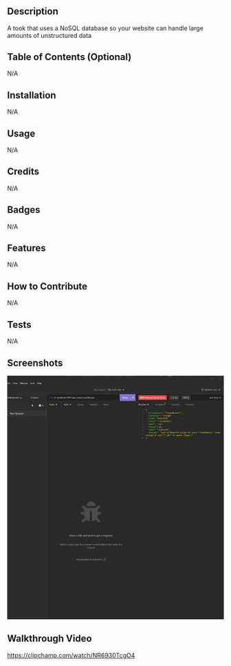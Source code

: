 # <socialNetworkApiTool>

## Description

A took that uses a NoSQL database
so your website can handle large amounts of unstructured data

## Table of Contents (Optional)

  N/A

## Installation

N/A
  
## Usage
  
N/A
  
## Credits

N/A

## Badges

N/A

## Features

  N/A

## How to Contribute

N/A

## Tests

N/A
  
## Screenshots
![Screenshot](Capture999.PNG)
  
## Walkthrough Video
  https://clipchamp.com/watch/NR6930TcgO4
